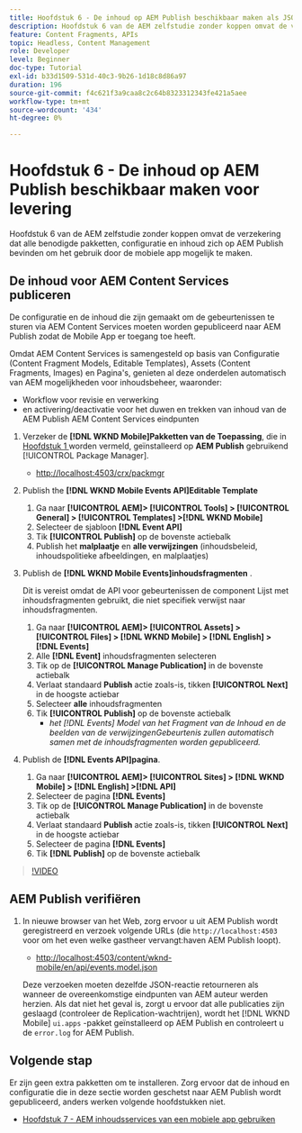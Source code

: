 ```yaml
---
title: Hoofdstuk 6 - De inhoud op AEM Publish beschikbaar maken als JSON - Content Services
description: Hoofdstuk 6 van de AEM zelfstudie zonder koppen omvat de verzekering dat alle benodigde pakketten, configuratie en inhoud zich op AEM Publish bevinden om het gebruik van de mobiele app mogelijk te maken.
feature: Content Fragments, APIs
topic: Headless, Content Management
role: Developer
level: Beginner
doc-type: Tutorial
exl-id: b33d1509-531d-40c3-9b26-1d18c8d86a97
duration: 196
source-git-commit: f4c621f3a9caa8c2c64b8323312343fe421a5aee
workflow-type: tm+mt
source-wordcount: '434'
ht-degree: 0%

---
```


# Hoofdstuk 6 - De inhoud op AEM Publish beschikbaar maken voor levering

Hoofdstuk 6 van de AEM zelfstudie zonder koppen omvat de verzekering dat alle benodigde pakketten, configuratie en inhoud zich op AEM Publish bevinden om het gebruik door de mobiele app mogelijk te maken.

## De inhoud voor AEM Content Services publiceren

De configuratie en de inhoud die zijn gemaakt om de gebeurtenissen te sturen via AEM Content Services moeten worden gepubliceerd naar AEM Publish zodat de Mobile App er toegang toe heeft.

Omdat AEM Content Services is samengesteld op basis van Configuratie (Content Fragment Models, Editable Templates), Assets (Content Fragments, Images) en Pagina&#39;s, genieten al deze onderdelen automatisch van AEM mogelijkheden voor inhoudsbeheer, waaronder:

* Workflow voor revisie en verwerking
* en activering/deactivatie voor het duwen en trekken van inhoud van de AEM Publish AEM Content Services eindpunten

1. Verzeker de **[!DNL WKND Mobile]Pakketten van de Toepassing**, die in [ Hoofdstuk 1 ](./chapter-1.md#wknd-mobile-application-packages) worden vermeld, geïnstalleerd op **AEM Publish** gebruikend [!UICONTROL Package Manager].
   * [ http://localhost:4503/crx/packmgr](http://localhost:4503/crx/packmgr)

1. Publish the **[!DNL WKND Mobile Events API]Editable Template**
   1. Ga naar **[!UICONTROL AEM]> [!UICONTROL Tools] > [!UICONTROL General] > [!UICONTROL Templates] >[!DNL WKND Mobile]**
   1. Selecteer de sjabloon **[!DNL Event API]**
   1. Tik **[!UICONTROL Publish]** op de bovenste actiebalk
   1. Publish het **malplaatje** en **alle verwijzingen** (inhoudsbeleid, inhoudspolitieke afbeeldingen, en malplaatjes)

1. Publish de **[!DNL WKND Mobile Events]inhoudsfragmenten** .

   Dit is vereist omdat de API voor gebeurtenissen de component Lijst met inhoudsfragmenten gebruikt, die niet specifiek verwijst naar inhoudsfragmenten.

   1. Ga naar **[!UICONTROL AEM]> [!UICONTROL Assets] > [!UICONTROL Files] > [!DNL WKND Mobile] > [!DNL English] >[!DNL Events]**
   1. Alle **[!DNL Event]** inhoudsfragmenten selecteren
   1. Tik op de **[!UICONTROL Manage Publication]** in de bovenste actiebalk
   1. Verlaat standaard **Publish** actie zoals-is, tikken **[!UICONTROL Next]** in de hoogste actiebar
   1. Selecteer **alle** inhoudsfragmenten
   1. Tik **[!UICONTROL Publish]** op de bovenste actiebalk
      * *het [!DNL Events] Model van het Fragment van de Inhoud en de beelden van de verwijzingenGebeurtenis zullen automatisch samen met de inhoudsfragmenten worden gepubliceerd.*

1. Publish de **[!DNL Events API]pagina**.
   1. Ga naar **[!UICONTROL AEM]> [!UICONTROL Sites] > [!DNL WKND Mobile] > [!DNL English] >[!DNL API]**
   1. Selecteer de pagina **[!DNL Events]**
   1. Tik op de **[!UICONTROL Manage Publication]** in de bovenste actiebalk
   1. Verlaat standaard **Publish** actie zoals-is, tikken **[!UICONTROL Next]** in de hoogste actiebar
   1. Selecteer de pagina **[!DNL Events]**
   1. Tik **[!DNL Publish]** op de bovenste actiebalk

>[!VIDEO](https://video.tv.adobe.com/v/28343?quality=12&learn=on)

## AEM Publish verifiëren

1. In nieuwe browser van het Web, zorg ervoor u uit AEM Publish wordt geregistreerd en verzoek volgende URLs (die `http://localhost:4503` voor om het even welke gastheer vervangt:haven AEM Publish loopt).

   * [ http://localhost:4503/content/wknd-mobile/en/api/events.model.json](http://localhost:4503/content/wknd-mobile/en/api/events.model.tidy.json)

   Deze verzoeken moeten dezelfde JSON-reactie retourneren als wanneer de overeenkomstige eindpunten van AEM auteur werden herzien. Als dat niet het geval is, zorgt u ervoor dat alle publicaties zijn geslaagd (controleer de Replication-wachtrijen), wordt het [!DNL WKND Mobile] `ui.apps` -pakket geïnstalleerd op AEM Publish en controleert u de `error.log` for AEM Publish.

## Volgende stap

Er zijn geen extra pakketten om te installeren. Zorg ervoor dat de inhoud en configuratie die in deze sectie worden geschetst naar AEM Publish wordt gepubliceerd, anders werken volgende hoofdstukken niet.

* [Hoofdstuk 7 - AEM inhoudsservices van een mobiele app gebruiken](./chapter-7.md)
